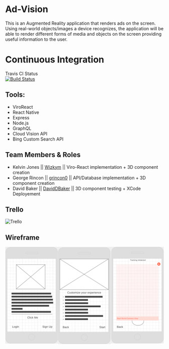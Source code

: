 # Ad-Vision

This is an Augmented Reality application that renders ads on the screen. Using real-world objects/images a device recognizes, the application will be able to render different forms of media and objects on the screen providing useful information to the user. 

# Continuous Integration
Travis CI Status\
[![Build Status](https://travis-ci.com/Wizkym/Ad-Vision.svg?branch=master)](https://travis-ci.com/Wizkym/Ad-Vision)

## Tools:

* ViroReact
* React Native
* Express
* Node.js
* GraphQL
* Cloud Vision API
* Bing Custom Search API

## Team Members & Roles

* Kelvin Jones || [Wizkym](https://github.com/Wizkym) || Viro-React implementation + 3D component creation
* George Rincon || [grincon0](https://github.com/grincon0) || API/Database implementation + 3D component creation
* David Baker || [DavidDBaker](https://github.com/DavidDBaker) || 3D component testing + XCode Deployement

## Trello
![Trello](/js/res/trello.png)

## Wireframe
![Layout](/js/res/wire.png)

